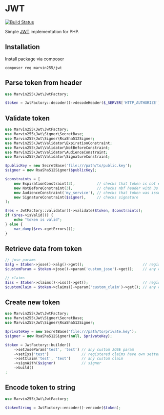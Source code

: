 # JWT

[![Build Status](https://github.com/marvin255/jwt/workflows/marvin255_jwt/badge.svg)](https://github.com/marvin255/jwt/actions?query=workflow%3A%22marvin255_jwt%22)

Simple [JWT](https://tools.ietf.org/html/rfc7519) implementation for PHP.



## Installation

Install package via composer

```shell
composer req marvin255/jwt
```



## Parse token from header

```php
use Marvin255\Jwt\JwtFactory;

$token = JwtFactory::decoder()->decodeHeader($_SERVER['HTTP_AUTHORIZE']);
```



## Validate token

```php
use Marvin255\Jwt\JwtFactory;
use Marvin255\Jwt\Signer\SecretBase;
use Marvin255\Jwt\Signer\RsaSha512Signer;
use Marvin255\Jwt\Validator\ExpirationConstraint;
use Marvin255\Jwt\Validator\NotBeforeConstraint;
use Marvin255\Jwt\Validator\AudienceConstraint;
use Marvin255\Jwt\Validator\SignatureConstraint;

$publicKey = new SecretBase('file:///path/to/public.key');
$signer = new RsaSha512Signer($publicKey);

$constraints = [
    new ExpirationConstraint(3),          // checks that token is not expired with 3s leeway
    new NotBeforeConstraint(3),           // checks nbf header with 3s leeway
    new AudienceConstraint('my_service'), // checks that token was issued for this service
    new SignatureConstraint($signer),     // checks signature
];

$res = JwtFactory::validator()->validate($token, $constraints);
if ($res->isValid()) {
    echo "token is valid";
} else {
    var_dump($res->getErrors());
}
```



## Retrieve data from token

```php
// jose params
$alg = $token->jose()->alg()->get();                           // registered JOSE params have own getters
$customParam = $token->jose()->param('custom_jose')->get();    // any custom JOSE param from the payload

// claims
$iss = $token->claims()->iss()->get();                         // registered claims have own getters
$customClaim = $token->claims()->param('custom_claim')->get(); // any custom claim from the payload
```



## Create new token

```php
use Marvin255\Jwt\JwtFactory;
use Marvin255\Jwt\Signer\SecretBase;
use Marvin255\Jwt\Signer\RsaSha512Signer;

$privateKey = new SecretBase('file:///path/to/private.key');
$signer = new RsaSha512Signer(null, $privateKey);

$token = JwtFactory::builder()
    ->setJoseParam('test', 'test') // any custom JOSE param
    ->setIss('test')               // registered claims have own setters
    ->setClaim('test', 'test')     // any custom claim
    ->signWith($signer)            // signer
    ->build()
;
```



## Encode token to string

```php
use Marvin255\Jwt\JwtFactory;

$tokenString = JwtFactory::encoder()->encode($token);
```
